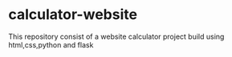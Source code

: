 # calculator-website
This repository consist of a website calculator project build using html,css,python and flask
